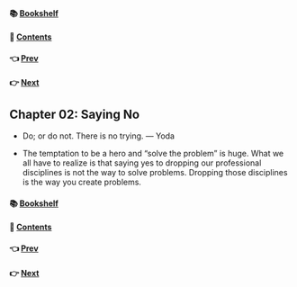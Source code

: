 #### &#x1F4DA; [Bookshelf](../)
#### &#x1F4DC; [Contents](./README.md#contents)
#### &#x1F448; [Prev](./Ch01_Professionalism.md)
#### &#x1F449; [Next](./Ch03_Saying_Yes.md)

## Chapter 02: Saying No

- Do; or do not. There is no trying. — Yoda

- The temptation to be a hero and “solve the problem” is huge. What we all have to realize is that saying yes to dropping our professional disciplines is not the way to solve problems. Dropping those disciplines is the way you create problems.

#### &#x1F4DA; [Bookshelf](../)
#### &#x1F4DC; [Contents](./README.md#contents)
#### &#x1F448; [Prev](./Ch01_Professionalism.md)
#### &#x1F449; [Next](./Ch03_Saying_Yes.md)